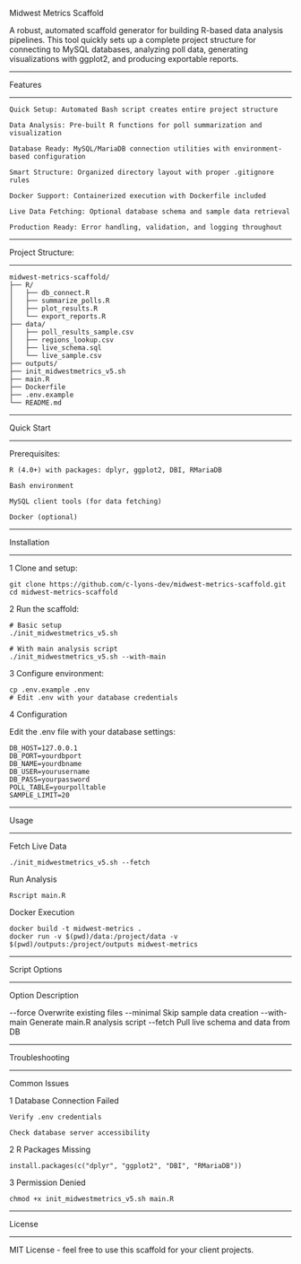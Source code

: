 Midwest Metrics Scaffold



A robust, automated scaffold generator for building R-based data analysis pipelines. This tool quickly sets up a complete project structure for connecting to MySQL databases, analyzing poll data, generating visualizations with ggplot2, and producing exportable reports.


_________________________
Features
_________________________

    Quick Setup: Automated Bash script creates entire project structure

    Data Analysis: Pre-built R functions for poll summarization and visualization

    Database Ready: MySQL/MariaDB connection utilities with environment-based configuration

    Smart Structure: Organized directory layout with proper .gitignore rules

    Docker Support: Containerized execution with Dockerfile included

    Live Data Fetching: Optional database schema and sample data retrieval

    Production Ready: Error handling, validation, and logging throughout
    
_________________________
Project Structure:
_________________________

    midwest-metrics-scaffold/
    ├── R/
    │   ├── db_connect.R
    │   ├── summarize_polls.R
    │   ├── plot_results.R
    │   └── export_reports.R
    ├── data/
    │   ├── poll_results_sample.csv
    │   ├── regions_lookup.csv
    │   ├── live_schema.sql
    │   └── live_sample.csv
    ├── outputs/
    ├── init_midwestmetrics_v5.sh
    ├── main.R
    ├── Dockerfile
    ├── .env.example
    └── README.md

    
_________________________
Quick Start
_________________________

Prerequisites:

    R (4.0+) with packages: dplyr, ggplot2, DBI, RMariaDB

    Bash environment

    MySQL client tools (for data fetching)

    Docker (optional)

    
_________________________
Installation
_________________________

1 Clone and setup:

    git clone https://github.com/c-lyons-dev/midwest-metrics-scaffold.git
    cd midwest-metrics-scaffold
    
2 Run the scaffold:

    # Basic setup
    ./init_midwestmetrics_v5.sh

    # With main analysis script
    ./init_midwestmetrics_v5.sh --with-main
    
3 Configure environment:

    cp .env.example .env
    # Edit .env with your database credentials

4 Configuration

Edit the .env file with your database settings:

    DB_HOST=127.0.0.1
    DB_PORT=yourdbport
    DB_NAME=yourdbname
    DB_USER=yourusername
    DB_PASS=yourpassword
    POLL_TABLE=yourpolltable
    SAMPLE_LIMIT=20
    
    
    
_________________________
Usage
_________________________

Fetch Live Data

    ./init_midwestmetrics_v5.sh --fetch

Run Analysis

    Rscript main.R

Docker Execution

    docker build -t midwest-metrics .
    docker run -v $(pwd)/data:/project/data -v $(pwd)/outputs:/project/outputs midwest-metrics

    
    
_________________________
Script Options
_________________________

Option	Description

--force	Overwrite existing files
--minimal	Skip sample data creation
--with-main	Generate main.R analysis script
--fetch	Pull live schema and data from DB



_________________________
Troubleshooting
_________________________

Common Issues

1 Database Connection Failed

    Verify .env credentials

    Check database server accessibility

2 R Packages Missing

    install.packages(c("dplyr", "ggplot2", "DBI", "RMariaDB"))
    
3 Permission Denied

    chmod +x init_midwestmetrics_v5.sh main.R
    
    
    
_________________________
License
_________________________

MIT License - feel free to use this scaffold for your client projects.



